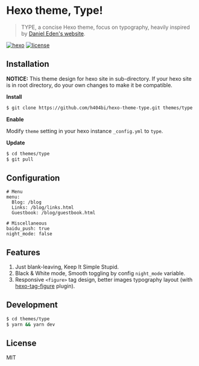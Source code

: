 Hexo theme, Type!
=================

> TYPE, a concise Hexo theme, focus on typography, heavily inspired by 
> [Daniel Eden's website](https://daneden.me).

[![hexo](https://img.shields.io/badge/hexo-%3E%3D3.0-blue.svg?style=flat-square)](https://hexo.io)
[![license](https://img.shields.io/github/license/h404bi/hexo-theme-type.svg?style=flat-square)](LICENSE)

Installation
------------

**NOTICE:** This theme design for hexo site in sub-directory. If your hexo site is in root directory, do your own changes to make it be compatible.

**Install**

``` sh
$ git clone https://github.com/h404bi/hexo-theme-type.git themes/type
```

**Enable**

Modify `theme` setting in your hexo instance `_config.yml` to `type`.

**Update**

``` sh
$ cd themes/type
$ git pull
```

Configuration
-------------

```
# Menu
menu:
  Blog: /blog
  Links: /blog/links.html
  Guestbook: /blog/guestbook.html

# Miscellaneous
baidu_push: true
night_mode: false
```

Features
-----------

1. Just blank-leaving, Keep It Simple Stupid.
2. Black & White mode, Smooth toggling by config `night_mode` variable.
3. Responsive `<figure>` tag design, better images typography layout (with [hexo-tag-figure](https://github.com/h404bi/hexo-tag-figure) plugin).

Development
-----------

```sh
$ cd themes/type
$ yarn && yarn dev
```

License
-------

MIT
